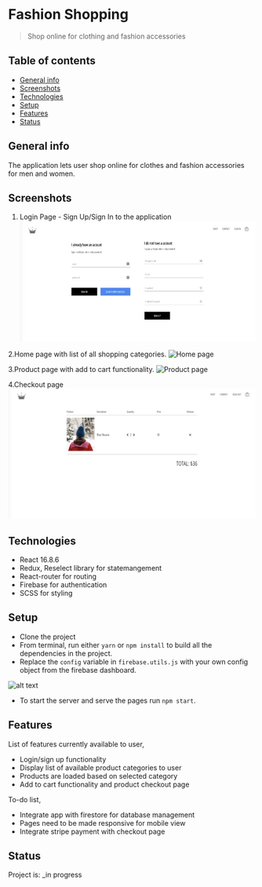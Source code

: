 # Fashion Shopping

> Shop online for clothing and fashion accessories

## Table of contents

* [General info](#general-info)
* [Screenshots](#screenshots)
* [Technologies](#technologies)
* [Setup](#setup)
* [Features](#features)
* [Status](#status)


## General info

The application lets user shop online for clothes and fashion accessories for men and women.

## Screenshots

1. Login Page - Sign Up/Sign In to the application
![Login page](./screenshots/loginPage.png)

2.Home page with list of all shopping categories.
![Home page](./screenshots/homePage.png)

3.Product page with add to cart functionality.
![Product page](./screenshots/showCart.png)

4.Checkout page
![checkout page](./screenshots/checkoutPage.png)

## Technologies

* React 16.8.6
* Redux, Reselect library for statemangement
* React-router for routing
* Firebase for authentication
* SCSS for styling

## Setup

* Clone the project
* From terminal, run either `yarn` or `npm install` to build all the dependencies in the project.
* Replace the `config` variable in `firebase.utils.js` with your own config object from the firebase dashboard. 

![alt text](https://i.ibb.co/6ywMkBf/Screen-Shot-2019-07-01-at-11-35-02-AM.png "image to firebase config")

* To start the server and serve the pages run `npm start`.

## Features

List of features currently available to user,

* Login/sign up functionality
* Display list of available product categories to user
* Products are loaded based on selected category
* Add to cart functionality and product checkout page

To-do list,

* Integrate app with firestore for database management
* Pages need to be made responsive for mobile view
* Integrate stripe payment with checkout page

## Status

Project is: _in progress


